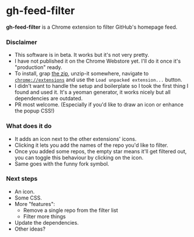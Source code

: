 # gh-feed-filter

**gh-feed-filter** is a Chrome extension to filter GitHub's homepage feed.

### Disclaimer

- This software is in beta. It works but it's not very pretty.
- I have not published it on the Chrome Webstore yet. I'll do it once it's "production" ready.
- To install, grap [the zip](/package/gh-feed-filter-0.0.2.zip), unzip-it somewhere, navigate to [`chrome://extensions`](chrome://extensions) and use the `Load unpacked extension...` button.
- I didn't want to handle the setup and boilerplate so I took the first thing I found and used it. It's a yeoman generator, it works nicely but all dependencies are outdated.
- PR most welcome. (Especially if you'd like to draw an icon or enhance the popup CSS!)

### What does it do

- It adds an icon next to the other extensions' icons.
- Clicking it lets you add the names of the repo you'd like to filter.
- Once you added some repos, the empty star means it'll get filtered out, you can toggle this behaviour by clicking on the icon.
- Same goes with the funny fork symbol.

### Next steps

- An icon.
- Some CSS.
- More "features":
  + Remove a single repo from the filter list
  + Filter more things
- Update the dependencies.
- Other ideas?

